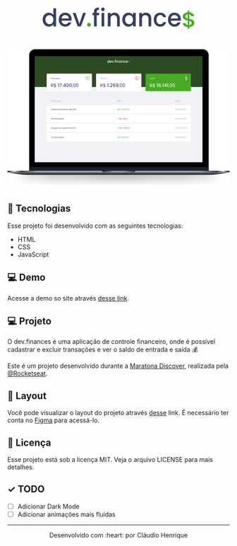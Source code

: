 # <p align="center">![dev.finances](.github/logo.svg)</p>

# ![dev.finances](.github/devfinances.png)

## :rocket: Tecnologias

Esse projeto foi desenvolvido com as seguintes tecnologias:

- HTML
- CSS
- JavaScript

## :computer: Demo

Acesse a demo so site através [desse link](https://01ch01.github.io/dev-finances/).

## :computer: Projeto

O dev.finances é uma aplicação de controle financeiro, onde é possível cadastrar e excluir transações e ver o saldo de entrada e saída :moneybag:

Este é um projeto desenvolvido durante a [Maratona Discover](https://maratonadiscover.rocketseat.com.br/), realizada pela [@Rocketseat](https://github.com/Rocketseat).

## :bookmark: Layout

Você pode visualizar o layout do projeto através [desse](https://www.figma.com/file/7Vu9DzUaCZIV4nibzkjgB4/dev.finance%24-Maratona-Discover) link. É necessário ter conta no [Figma](https://figma.com/) para acessá-lo.

## :memo: Licença

Esse projeto está sob a licença MIT. Veja o arquivo LICENSE para mais detalhes.

## &check; TODO

- [ ] Adicionar Dark Mode
- [ ] Adicionar animações mais fluidas

---

<p align="center">Desenvolvido com :heart: por Cláudio Henrique</p>
